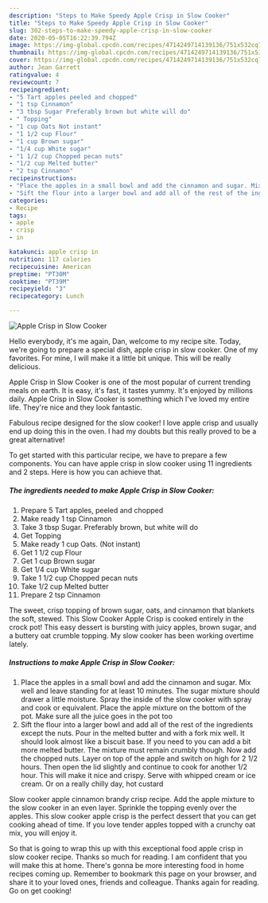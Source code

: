 ```yaml
---
description: "Steps to Make Speedy Apple Crisp in Slow Cooker"
title: "Steps to Make Speedy Apple Crisp in Slow Cooker"
slug: 302-steps-to-make-speedy-apple-crisp-in-slow-cooker
date: 2020-05-05T16:22:39.794Z
image: https://img-global.cpcdn.com/recipes/4714249714139136/751x532cq70/apple-crisp-in-slow-cooker-recipe-main-photo.jpg
thumbnail: https://img-global.cpcdn.com/recipes/4714249714139136/751x532cq70/apple-crisp-in-slow-cooker-recipe-main-photo.jpg
cover: https://img-global.cpcdn.com/recipes/4714249714139136/751x532cq70/apple-crisp-in-slow-cooker-recipe-main-photo.jpg
author: Jean Garrett
ratingvalue: 4
reviewcount: 7
recipeingredient:
- "5 Tart apples peeled and chopped"
- "1 tsp Cinnamon"
- "3 tbsp Sugar Preferably brown but white will do"
- " Topping"
- "1 cup Oats Not instant"
- "1 1/2 cup Flour"
- "1 cup Brown sugar"
- "1/4 cup White sugar"
- "1 1/2 cup Chopped pecan nuts"
- "1/2 cup Melted butter"
- "2 tsp Cinnamon"
recipeinstructions:
- "Place the apples in a small bowl and add the cinnamon and sugar. Mix well and leave standing for at least 10 minutes. The sugar mixture should drawer a little moisture. Spray the inside of the slow cooker with spray and cook or equivalent. Place the apple mixture on the bottom of the pot. Make sure all the juice goes in the pot too"
- "Sift the flour into a larger bowl and add all of the rest of the ingredients except the nuts. Pour in the melted butter and with a fork mix well. It should look almost like a biscuit base. If you need to you can add a bit more melted butter. The mixture must remain crumbly though. Now add the chopped nuts. Layer on top of the apple and switch on high for 2 1/2 hours. Then open the lid slightly and continue to cook for another 1/2 hour. This will make it nice and crispy. Serve with whipped cream or ice cream. Or on a really chilly day, hot custard"
categories:
- Recipe
tags:
- apple
- crisp
- in

katakunci: apple crisp in 
nutrition: 117 calories
recipecuisine: American
preptime: "PT30M"
cooktime: "PT39M"
recipeyield: "3"
recipecategory: Lunch

---
```



![Apple Crisp in Slow Cooker](https://img-global.cpcdn.com/recipes/4714249714139136/751x532cq70/apple-crisp-in-slow-cooker-recipe-main-photo.jpg)

Hello everybody, it's me again, Dan, welcome to my recipe site. Today, we're going to prepare a special dish, apple crisp in slow cooker. One of my favorites. For mine, I will make it a little bit unique. This will be really delicious.

Apple Crisp in Slow Cooker is one of the most popular of current trending meals on earth. It is easy, it's fast, it tastes yummy. It's enjoyed by millions daily. Apple Crisp in Slow Cooker is something which I've loved my entire life. They're nice and they look fantastic.

Fabulous recipe designed for the slow cooker! I love apple crisp and usually end up doing this in the oven. I had my doubts but this really proved to be a great alternative!


To get started with this particular recipe, we have to prepare a few components. You can have apple crisp in slow cooker using 11 ingredients and 2 steps. Here is how you can achieve that.

##### The ingredients needed to make Apple Crisp in Slow Cooker:

1. Prepare 5 Tart apples, peeled and chopped
1. Make ready 1 tsp Cinnamon
1. Take 3 tbsp Sugar. Preferably brown, but white will do
1. Get  Topping
1. Make ready 1 cup Oats. (Not instant)
1. Get 1 1/2 cup Flour
1. Get 1 cup Brown sugar
1. Get 1/4 cup White sugar
1. Take 1 1/2 cup Chopped pecan nuts
1. Take 1/2 cup Melted butter
1. Prepare 2 tsp Cinnamon


The sweet, crisp topping of brown sugar, oats, and cinnamon that blankets the soft, stewed. This Slow Cooker Apple Crisp is cooked entirely in the crock pot! This easy dessert is bursting with juicy apples, brown sugar, and a buttery oat crumble topping. My slow cooker has been working overtime lately. 

##### Instructions to make Apple Crisp in Slow Cooker:

1. Place the apples in a small bowl and add the cinnamon and sugar. Mix well and leave standing for at least 10 minutes. The sugar mixture should drawer a little moisture. Spray the inside of the slow cooker with spray and cook or equivalent. Place the apple mixture on the bottom of the pot. Make sure all the juice goes in the pot too
1. Sift the flour into a larger bowl and add all of the rest of the ingredients except the nuts. Pour in the melted butter and with a fork mix well. It should look almost like a biscuit base. If you need to you can add a bit more melted butter. The mixture must remain crumbly though. Now add the chopped nuts. Layer on top of the apple and switch on high for 2 1/2 hours. Then open the lid slightly and continue to cook for another 1/2 hour. This will make it nice and crispy. Serve with whipped cream or ice cream. Or on a really chilly day, hot custard


Slow cooker apple cinnamon brandy crisp recipe. Add the apple mixture to the slow cooker in an even layer. Sprinkle the topping evenly over the apples. This slow cooker apple crisp is the perfect dessert that you can get cooking ahead of time. If you love tender apples topped with a crunchy oat mix, you will enjoy it. 

So that is going to wrap this up with this exceptional food apple crisp in slow cooker recipe. Thanks so much for reading. I am confident that you will make this at home. There's gonna be more interesting food in home recipes coming up. Remember to bookmark this page on your browser, and share it to your loved ones, friends and colleague. Thanks again for reading. Go on get cooking!

